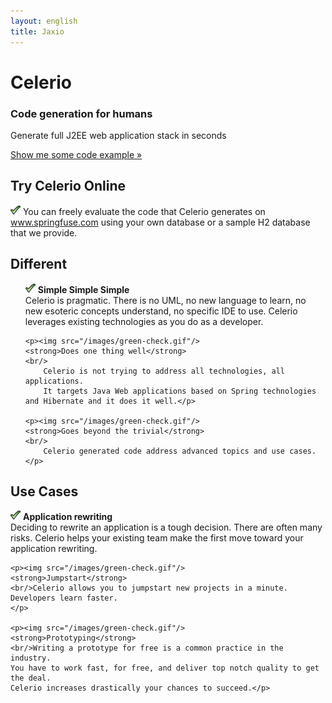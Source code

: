 ```yaml
---
layout: english
title: Jaxio
---
```

<!-- Main hero unit for a primary marketing message or call to action -->
<div class="hero-unit">
    <h1>Celerio</h1>
    <h3>Code generation for humans</h3>
	<p>Generate full J2EE web application stack in seconds</p>
    <p><a href="https://github.com/jaxio/generated-projects/tree/master/crud-jsf2-jpa2-spring" class="btn btn-primary btn-large">Show me some code example &raquo;</a></p>
</div>

<!-- Example row of columns -->
<div class="row">

<div class="span4">
	<h2>Try Celerio Online</h2>
	<p><img src="/images/green-check.gif"/>
		You can freely evaluate the code that Celerio generates on <a href="http://www.springfuse.com/">www.springfuse.com</a> 
		using your own database or a sample H2 database that we provide.
	</p>
</div>
<div class="span4">
	<h2>Different</h2>
	<ul>
	<p><img src="/images/green-check.gif"/>
	<strong>Simple Simple Simple</strong>
	<br/>
		Celerio is pragmatic. There is no UML, no new language to learn, no new esoteric concepts understand, no specific IDE to use.
		Celerio leverages existing technologies as you do as a developer.
	</p>

	<p><img src="/images/green-check.gif"/>
	<strong>Does one thing well</strong>
	<br/>
		Celerio is not trying to address all technologies, all applications.
		It targets Java Web applications based on Spring technologies and Hibernate and it does it well.</p>

	<p><img src="/images/green-check.gif"/>
	<strong>Goes beyond the trivial</strong>
	<br/>
		Celerio generated code address advanced topics and use cases.
	</p>
</div>
<div class="span4">
<h2>Use Cases</h2>
	<p><img src="/images/green-check.gif"/>
	<strong>Application rewriting</strong>
	<br/>Deciding to rewrite an application is a tough decision. 
	There are often many risks. Celerio helps your existing team make the first move toward your application rewriting.</p>
	
	<p><img src="/images/green-check.gif"/>
	<strong>Jumpstart</strong>
	<br/>Celerio allows you to jumpstart new projects in a minute. Developers learn faster.
	</p>
	
	<p><img src="/images/green-check.gif"/>
	<strong>Prototyping</strong>
	<br/>Writing a prototype for free is a common practice in the industry.
	You have to work fast, for free, and deliver top notch quality to get the deal.
	Celerio increases drastically your chances to succeed.</p>
</div>
</div>